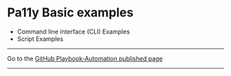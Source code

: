 # Pa11y Basic examples

  * Command line interface (CLI) Examples
  * Script Examples



<hr>

Go to the [GitHub Playbook-Automation published page](https://akingkci.github.io/Playbook-Automation/)

<hr>
